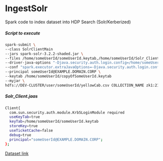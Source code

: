 # IngestSolr
Spark code to index dataset into HDP Search (Solr/Kerberized)

##### Script to execute

```sh
spark-submit \
--class SolrClientMain
--jars spark-solr-3.2.2-shaded.jar \
--files /home/someUserId/someUserId.keytab,/home/someUserId/Solr_Client.jaas \
--driver-java-options "-Djava.security.auth.login.config=/home/someUserId/Solr_Client.jaas" \
--conf "spark.executor.extraJavaOptions=-Djava.security.auth.login.config=/home/someUserId/Solr_Client.jaas"
--principal someUserId@EXAMPLE.DOMAIN.CORP \
--keytab /home/someUserId/copyOfSomeUserId.keytab
--myjar \
hdfs://DEV-CLUSTER/user/someUserId/yellowCab.csv COLLECTION_NAME zk1:2181,zk2:2181,zk3:2181/solr
```

##### Solr_Client.jaas
```sh
Client{
  com.sun.security.auth.module.Krb5LoginModule required
  useKeyTab=true
  keyTab=/home/someUserId/someUserId.keytab
  storeKey=true
  useTicketCache=false
  debug=true
  principal="someUserId@EXAMPLE.DOMAIN.CORP";
};
```

[Dataset link](https://github.com/lucidworks/spark-solr/blob/master/src/test/resources/test-data/nyc_yellow_taxi_sample_1k.csv)
